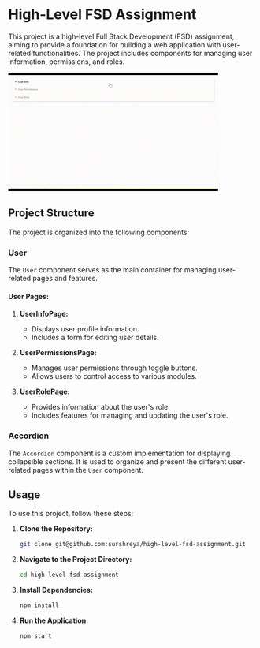 # High-Level FSD Assignment

This project is a high-level Full Stack Development (FSD) assignment, aiming to provide a foundation for building a web application with user-related functionalities. The project includes components for managing user information, permissions, and roles.

![App Demo](./src/assets/overview.gif)

## Project Structure

The project is organized into the following components:

### User

The `User` component serves as the main container for managing user-related pages and features.

#### User Pages:

1. **UserInfoPage:**

   - Displays user profile information.
   - Includes a form for editing user details.

2. **UserPermissionsPage:**

   - Manages user permissions through toggle buttons.
   - Allows users to control access to various modules.

3. **UserRolePage:**
   - Provides information about the user's role.
   - Includes features for managing and updating the user's role.

### Accordion

The `Accordion` component is a custom implementation for displaying collapsible sections. It is used to organize and present the different user-related pages within the `User` component.

## Usage

To use this project, follow these steps:

1. **Clone the Repository:**

   ```bash
   git clone git@github.com:surshreya/high-level-fsd-assignment.git
   ```

2. **Navigate to the Project Directory:**

   ```bash
   cd high-level-fsd-assignment
   ```

3. **Install Dependencies:**

   ```bash
   npm install
   ```

4. **Run the Application:**

   ```bash
   npm start
   ```
